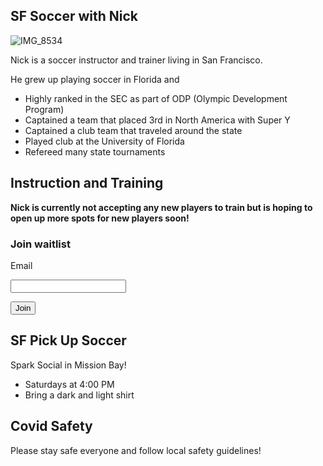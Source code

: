 ## SF Soccer with Nick

![IMG_8534](https://user-images.githubusercontent.com/15352507/133010658-4a38514c-06e8-4f4f-9f4e-49f35ee3a312.jpg)

Nick is a soccer instructor and trainer living in San Francisco.

He grew up playing soccer in Florida and
- Highly ranked in the SEC as part of ODP (Olympic Development Program)
- Captained a team that placed 3rd in North America with Super Y
- Captained a club team that traveled around the state
- Played club at the University of Florida
- Refereed many state tournaments

## Instruction and Training

**Nick is currently not accepting any new players to train but is hoping to open up more spots for new players soon!**

### Join waitlist

Email

<input type="email" id="email" name="email"/>

<button name="button" onclick="https://nickbryanmiller.github.io/sf-soccer/">Join</button>

## SF Pick Up Soccer

Spark Social in Mission Bay!
- Saturdays at 4:00 PM
- Bring a dark and light shirt

## Covid Safety

Please stay safe everyone and follow local safety guidelines!
